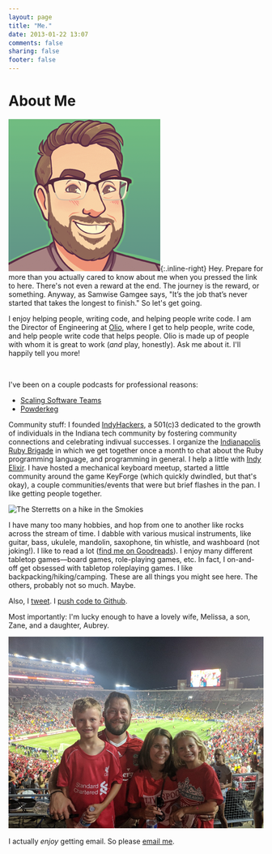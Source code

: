 ```yaml
---
layout: page
title: "Me."
date: 2013-01-22 13:07
comments: false
sharing: false
footer: false
---
```


# About Me

![](/images/my-face.png){:.inline-right} Hey. Prepare for more than you actually cared to know about me when you pressed the link to here. There's not even a reward at the end. The journey is the reward, or something. Anyway, as Samwise Gamgee says, "It’s the job that’s never started that takes the longest to finish." So let's get going.

I enjoy helping people, writing code, and helping people write code. I am the Director of Engineering at [Olio](https://olio.health), where I get to help people, write code, and help people write code that helps people. Olio is made up of people with whom it is great to work (_and_ play, honestly). Ask me about it. I'll happily tell you more!

<br style="clear: both;" />

I've been on a couple podcasts for professional reasons:

+ [Scaling Software Teams](https://software.fireside.fm/miles-sterrett)
+ [Powderkeg](https://powderkeg.com/exciting-trends-in-digital-health/)

Community stuff: I founded [IndyHackers](http://indyhackers.org), a 501(c)3 dedicated to the growth of individuals in the Indiana tech community by fostering community connections and celebrating indivual successes. I organize the [Indianapolis Ruby Brigade](http://indyrb.org) in which we get together once a month to chat about the Ruby programming language, and programming in general. I help a little with [Indy Elixir](https://www.meetup.com/indyelixir/). I have hosted a mechanical keyboard meetup, started a little community around the game KeyForge (which quickly dwindled, but that's okay), a couple communities/events that were but brief flashes in the pan. I like getting people together.

![The Sterretts on a hike in the Smokies](/images/at-family-pic.jpg)

I have many too many hobbies, and hop from one to another like rocks across the stream of time. I dabble with various musical instruments, like guitar, bass, ukulele, mandolin, saxophone, tin whistle, and washboard (not joking!). I like to read a lot ([find me on Goodreads](https://www.goodreads.com/user/show/19490855-miles-sterrett)). I enjoy many different tabletop games—board games, role-playing games, etc. In fact, I on-and-off get obsessed with tabletop roleplaying games. I like backpacking/hiking/camping. These are all things you might see here. The others, probably not so much. Maybe.

Also, I [tweet](http://twitter.com/mileszs). I [push code to Github](http://github.com/mileszs).

Most importantly: I'm lucky enough to have a lovely wife, Melissa, a son, Zane, and a daughter, Aubrey.

![The Sterretts at a Liverpool FC match at Notre Dame stadium](/images/family-at-liverpool-match.jpg)

I actually _enjoy_ getting email. So please [email me](mailto:miles@mileszs.com).
